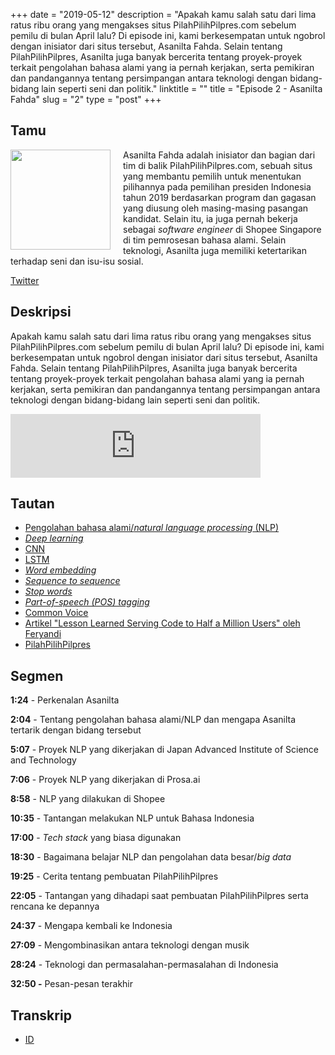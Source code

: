 +++
date = "2019-05-12"
description = "Apakah kamu salah satu dari lima ratus ribu orang yang mengakses situs  PilahPilihPilpres.com sebelum pemilu di bulan April lalu? Di episode ini, kami berkesempatan untuk ngobrol dengan inisiator dari situs tersebut, Asanilta Fahda. Selain tentang PilahPilihPilpres, Asanilta juga banyak bercerita tentang proyek-proyek terkait pengolahan bahasa alami yang ia pernah kerjakan, serta pemikiran dan pandangannya tentang persimpangan antara teknologi dengan bidang-bidang lain seperti seni dan politik."
linktitle = ""
title = "Episode 2 - Asanilta Fahda"
slug = "2"
type = "post"
+++

## Tamu

<img style="float: left; width: 160px; margin-right: 20px;" src="/img/ep2.jpeg">

Asanilta Fahda adalah inisiator dan bagian dari tim di balik PilahPilihPilpres.com, sebuah situs yang membantu pemilih untuk menentukan pilihannya pada pemilihan presiden Indonesia tahun 2019 berdasarkan program dan gagasan yang diusung oleh masing-masing pasangan kandidat. Selain itu, ia juga pernah bekerja sebagai _software engineer_ di Shopee Singapore di tim pemrosesan bahasa alami. Selain teknologi, Asanilta juga memiliki ketertarikan terhadap seni dan isu-isu sosial.

[Twitter](https://twitter.com/asanilta)

## Deskripsi

Apakah kamu salah satu dari lima ratus ribu orang yang mengakses situs PilahPilihPilpres.com sebelum pemilu di bulan April lalu? Di episode ini, kami berkesempatan untuk ngobrol dengan inisiator dari situs tersebut, Asanilta Fahda. Selain tentang PilahPilihPilpres, Asanilta juga banyak bercerita tentang proyek-proyek terkait pengolahan bahasa alami yang ia pernah kerjakan, serta pemikiran dan pandangannya tentang persimpangan antara teknologi dengan bidang-bidang lain seperti seni dan politik.

<iframe src="https://anchor.fm/kartini-teknologi/embed/episodes/Episode-2---NLP-dan-PilahPilihPilpres-bersama-Asanilta-Fahda-e3vp1a" height="102px" width="400px" frameborder="0" scrolling="no"></iframe>

## Tautan

- [Pengolahan bahasa alami/_natural language processing_ (NLP)](https://en.wikipedia.org/wiki/Natural_language_processing)
- [_Deep learning_](https://en.wikipedia.org/wiki/Deep_learning)
- [CNN](https://en.wikipedia.org/wiki/Convolutional_neural_network)
- [LSTM](https://en.wikipedia.org/wiki/Long_short-term_memory)
- [_Word embedding_](https://en.wikipedia.org/wiki/Word_embedding)
- [_Sequence to sequence_](https://www.analyticsvidhya.com/blog/2018/03/essentials-of-deep-learning-sequence-to-sequence-modelling-with-attention-part-i/)
- [_Stop words_](https://en.wikipedia.org/wiki/Stop_words)
- [_Part-of-speech (POS) tagging_](https://en.wikipedia.org/wiki/Part-of-speech_tagging)
- [Common Voice](https://voice.mozilla.org/)
- [Artikel "Lesson Learned Serving Code to Half a Million Users" oleh Feryandi](https://medium.com/@feryandi/lesson-learned-serving-code-to-half-a-million-users-59e71d624f96)
- [PilahPilihPilpres](https://pilahpilihpilpres.com/)

## Segmen

**1:24** - Perkenalan Asanilta

**2:04** - Tentang pengolahan bahasa alami/NLP dan mengapa Asanilta tertarik dengan bidang tersebut

**5:07** - Proyek NLP yang dikerjakan di Japan Advanced Institute of Science and Technology

**7:06** - Proyek NLP yang dikerjakan di Prosa.ai

**8:58** - NLP yang dilakukan di Shopee

**10:35** - Tantangan melakukan NLP untuk Bahasa Indonesia

**17:00** - _Tech stack_ yang biasa digunakan

**18:30** - Bagaimana belajar NLP dan pengolahan data besar/_big data_

**19:25** - Cerita tentang pembuatan PilahPilihPilpres

**22:05** - Tantangan yang dihadapi saat pembuatan PilahPilihPilpres serta rencana ke depannya

**24:37** - Mengapa kembali ke Indonesia

**27:09** - Mengombinasikan antara teknologi dengan musik

**28:24** - Teknologi dan permasalahan-permasalahan di Indonesia

**32:50 -** Pesan-pesan terakhir

## Transkrip

- [ID](transcript)
